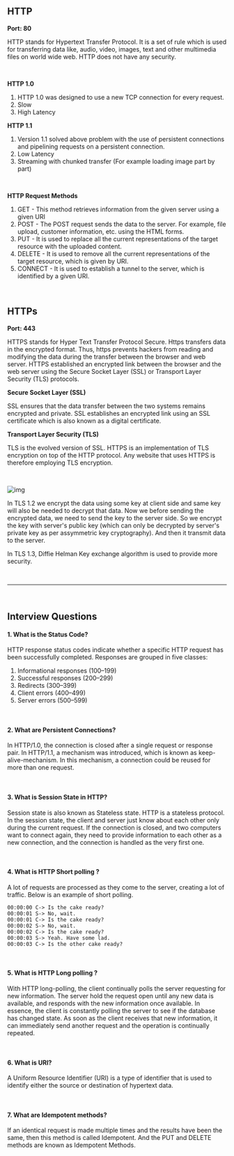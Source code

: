 ## HTTP 

**Port: 80**

HTTP stands for Hypertext Transfer Protocol. It is a set of rule which is used for transferring data like, audio, video, images, text and other multimedia files on world wide web. HTTP does not have any security.

<br>

**HTTP 1.0**

1. HTTP 1.0 was designed to use a new TCP connection for every request.
2. Slow
3. High Latency

**HTTP 1.1**

1. Version 1.1 solved above problem with the use of persistent connections and pipelining requests on a persistent connection.
2. Low Latency
3. Streaming with chunked transfer (For example loading image part by part)

<br>

**HTTP Request Methods**

1. GET - This method retrieves information from the given server using a given URI
2. POST - The POST request sends the data to the server. For example, file upload, customer information, etc. using the HTML forms.
3. PUT - It is used to replace all the current representations of the target resource with the uploaded content.
4. DELETE - It is used to remove all the current representations of the target resource, which is given by URI.
5. CONNECT - It is used to establish a tunnel to the server, which is identified by a given URI.

<br>

## HTTPs

**Port: 443**

HTTPS stands for Hyper Text Transfer Protocol Secure. Https transfers data in the encrypted format. Thus, https prevents hackers from reading and modifying the data during the transfer between the browser and web server. HTTPS established an encrypted link between the browser and the web server using the Secure Socket Layer (SSL) or Transport Layer Security (TLS) protocols. 

**Secure Socket Layer (SSL)**

SSL ensures that the data transfer between the two systems remains encrypted and private. SSL establishes an encrypted link using an SSL certificate which is also known as a digital certificate. 

**Transport Layer Security (TLS)**

TLS is the evolved version of SSL. HTTPS is an implementation of TLS encryption on top of the HTTP protocol. Any website that uses HTTPS is therefore employing TLS encryption.

<br>

![img](https://github.com/naman14310/Interview_Prep/blob/main/Project%20Notes/torrent/images/TLS%201.2.jpeg)

In TLS 1.2 we encrypt the data using some key at client side and same key will also be needed to decrypt that data. Now we before sending the encrypted data, we need to send the key to the server side. So we encrypt the key with server's public key (which can only be decrypted by server's private key as per assymmetric key cryptography). And then it transmit data to the server.

In TLS 1.3, Diffie Helman Key exchange algorithm is used to provide more security.

<br>

-----

<br>

## Interview Questions

#### 1. What is the Status Code?

HTTP response status codes indicate whether a specific HTTP request has been successfully completed. Responses are grouped in five classes:
1. Informational responses (100–199)
2. Successful responses (200–299)
3. Redirects (300–399)
4. Client errors (400–499)
5. Server errors (500–599)

<br>

#### 2. What are Persistent Connections?

In HTTP/1.0, the connection is closed after a single request or response pair. In HTTP/1.1, a mechanism was introduced, which is known as keep-alive-mechanism. In this mechanism, a connection could be reused for more than one request.

<br>

#### 3. What is Session State in HTTP?

Session state is also known as Stateless state. HTTP is a stateless protocol. In the session state, the client and server just know about each other only during the current request. If the connection is closed, and two computers want to connect again, they need to provide information to each other as a new connection, and the connection is handled as the very first one.

<br>

#### 4. What is HTTP Short polling ?

A lot of requests are processed as they come to the server, creating a lot of traffic. Below is an example of short polling.
 
```
00:00:00 C-> Is the cake ready? 
00:00:01 S-> No, wait.
00:00:01 C-> Is the cake ready?
00:00:02 S-> No, wait.
00:00:02 C-> Is the cake ready? 
00:00:03 S-> Yeah. Have some lad.
00:00:03 C-> Is the other cake ready?
```

<br>

#### 5. What is HTTP Long polling ?

With HTTP long-polling, the client continually polls the server requesting for new information. The server hold the request open until any new data is available, and responds with the new information once available. In essence, the client is constantly polling the server to see if the database has changed state. As soon as the client receives that new information, it can immediately send another request and the operation is continually repeated.

<br>

#### 6. What is URI?

A Uniform Resource Identifier (URI) is a type of identifier that is used to identify either the source or destination of hypertext data.

<br>

#### 7. What are Idempotent methods?

If an identical request is made multiple times and the results have been the same, then this method is called Idempotent. And the PUT and DELETE methods are known as Idempotent Methods.

